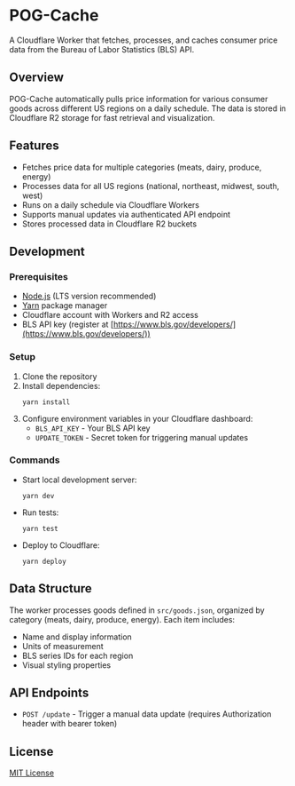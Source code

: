 # POG-Cache

A Cloudflare Worker that fetches, processes, and caches consumer price data from the Bureau of Labor Statistics (BLS) API.

## Overview

POG-Cache automatically pulls price information for various consumer goods across different US regions on a daily schedule. The data is stored in Cloudflare R2 storage for fast retrieval and visualization.

## Features

- Fetches price data for multiple categories (meats, dairy, produce, energy)
- Processes data for all US regions (national, northeast, midwest, south, west)
- Runs on a daily schedule via Cloudflare Workers
- Supports manual updates via authenticated API endpoint
- Stores processed data in Cloudflare R2 buckets

## Development

### Prerequisites

- [Node.js](https://nodejs.org/) (LTS version recommended)
- [Yarn](https://yarnpkg.com/) package manager
- Cloudflare account with Workers and R2 access
- BLS API key (register at [https://www.bls.gov/developers/](https://www.bls.gov/developers/))

### Setup

1. Clone the repository
2. Install dependencies:
   ```
   yarn install
   ```
3. Configure environment variables in your Cloudflare dashboard:
   - `BLS_API_KEY` - Your BLS API key
   - `UPDATE_TOKEN` - Secret token for triggering manual updates

### Commands

- Start local development server:
  ```
  yarn dev
  ```
- Run tests:
  ```
  yarn test
  ```
- Deploy to Cloudflare:
  ```
  yarn deploy
  ```

## Data Structure

The worker processes goods defined in `src/goods.json`, organized by category (meats, dairy, produce, energy). Each item includes:

- Name and display information
- Units of measurement
- BLS series IDs for each region
- Visual styling properties

## API Endpoints

- `POST /update` - Trigger a manual data update (requires Authorization header with bearer token)

## License

[MIT License](LICENSE)
